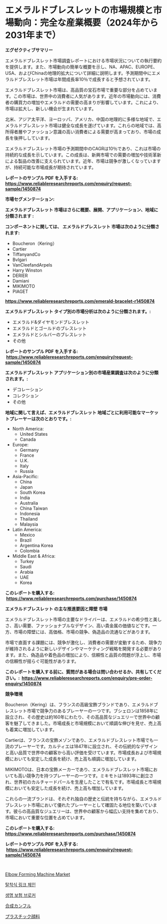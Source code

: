 <p><h1>エメラルドブレスレットの市場規模と市場動向：完全な産業概要（2024年から2031年まで）</h1></p><p><strong>エグゼクティブサマリー</strong></p>
<p><p>エメラルドブレスレット市場調査レポートにおける市場状況についての執行要約を提供します。また、市場動向の簡単な概要を示し、NA、APAC、EUROPE、USA、およびChinaの地理的拡大について詳細に説明します。予測期間中にエメラルドブレスレット市場は年間成長率10％で成長すると予想されています。</p><p>エメラルドブレスレット市場は、高品質の宝石市場で重要な部分を占めています。この市場は、世界中の消費者に人気があります。近年の市場動向には、消費者の購買力の増加やエメラルドの需要の高まりが影響しています。これにより、市場は拡大し、新しい機会が生まれています。</p><p>北米、アジア太平洋、ヨーロッパ、アメリカ、中国の地理的に多様な地域で、エメラルドブレスレット市場は健全な成長を遂げています。これらの地域では、高所得者層やファッション意識の高い消費者による需要が高まっており、市場の成長を後押ししています。</p><p>エメラルドブレスレット市場の予測期間中のCAGRは10％であり、これは市場の持続的な成長を示しています。この成長は、新興市場での需要の増加や技術革新による製品の改善に支えられています。近年、市場は競争が激しくなっていますが、持続可能な市場成長が期待されています。</p></p>
<p><strong>レポートのサンプル PDF を入手する: <a href="https://www.reliableresearchreports.com/enquiry/request-sample/1450874">https://www.reliableresearchreports.com/enquiry/request-sample/1450874</a></strong></p>
<p><strong>市場セグメンテーション:</strong></p>
<p><strong> エメラルドブレスレット 市場はさらに概要、展開、アプリケーション、地域に分類されます :</strong></p>
<p><strong>コンポーネントに関しては、 エメラルドブレスレット 市場は次のように分類されます: &nbsp;</strong></p>
<p><ul><li>Boucheron（Kering）</li><li>Cartier</li><li>TiffanyandCo</li><li>Bvlgari</li><li>VanCleefandArpels</li><li>Harry Winston</li><li>DERIER</li><li>Damiani</li><li>MIKIMOTO</li><li>PIAGET</li></ul></p>
<p><strong><a href="https://www.reliableresearchreports.com/emerald-bracelet-r1450874">https://www.reliableresearchreports.com/emerald-bracelet-r1450874</a></strong></p>
<p><strong> エメラルドブレスレット タイプ別の市場分析は次のように分類されます。:</strong></p>
<p><ul><li>エメラルド&ダイヤモンドブレスレット</li><li>エメラルドとゴールドのブレスレット</li><li>エメラルドとシルバーのブレスレット</li><li>その他</li></ul></p>
<p><strong>レポートのサンプル PDF を入手する: &nbsp;<a href="https://www.reliableresearchreports.com/enquiry/request-sample/1450874">https://www.reliableresearchreports.com/enquiry/request-sample/1450874</a></strong></p>
<p><strong> エメラルドブレスレット アプリケーション別の市場産業調査は次のように分類されます。:</strong></p>
<p><ul><li>デコレーション</li><li>コレクション</li><li>その他</li></ul></p>
<p><strong>地域に関して言えば、エメラルドブレスレット 地域ごとに利用可能なマーケットプレーヤーは次のとおりです。:</strong></p>
<p><ul>
    <li>
        North America:
        <ul>
            <li>United States</li>
            <li>Canada</li>
        </ul>
    </li>
    <li>
        Europe:
        <ul>
            <li>Germany</li>
            <li>France</li>
            <li>U.K.</li>
            <li>Italy</li>
            <li>Russia</li>
        </ul>
    </li>
    <li>
        Asia-Pacific:
        <ul>
            <li>China</li>
            <li>Japan</li>
            <li>South Korea</li>
            <li>India</li>
            <li>Australia</li>
            <li>China Taiwan</li>
            <li>Indonesia</li>
            <li>Thailand</li>
            <li>Malaysia</li>
        </ul>
    </li>
    <li>
        Latin America:
        <ul>
            <li>Mexico</li>
            <li>Brazil</li>
            <li>Argentina Korea</li>
            <li>Colombia</li>
        </ul>
    </li>
    <li>
        Middle East & Africa:
        <ul>
            <li>Turkey</li>
            <li>Saudi</li>
            <li>Arabia</li>
            <li>UAE</li>
            <li>Korea</li>
        </ul>
    </li>
    </ul></p>
<p><strong>このレポートを購入する: &nbsp;<a href="https://www.reliableresearchreports.com/purchase/1450874">https://www.reliableresearchreports.com/purchase/1450874</a></strong></p>
<p><strong>エメラルドブレスレット の主な推進要因と障壁 市場</strong></p>
<p><p>エメラルドブレスレット市場の主要なドライバーは、エメラルドの希少性と美しさ、高い需要、ファッショナブルなデザイン、高い貴金属の価値などです。一方、市場の障壁には、高価格、市場の競争、偽造品の流通などがあります。</p><p>市場で直面する課題には、競争が激化し、消費者の需要が変動するため、競争力が維持されるように新しいデザインやマーケティング戦略を開発する必要があります。また、偽造品や着色品の増加により、信頼性と品質の問題が浮上し、市場の信頼性が揺らぐ可能性があります。</p></p>
<p><strong>このレポートを購入する前に、質問がある場合は問い合わせるか、共有してください。:&nbsp; <a href="https://www.reliableresearchreports.com/enquiry/pre-order-enquiry/1450874">https://www.reliableresearchreports.com/enquiry/pre-order-enquiry/1450874</a></strong></p>
<p><strong>競争環境</strong></p>
<p><p>Boucheron（Kering）は、フランスの高級宝飾ブランドであり、エメラルドブレスレット市場で競争力のあるプレーヤーの一つです。ブシェロンは1858年に設立され、その歴史は約160年にわたり、その高品質なジュエリーで世界中の顧客を魅了してきました。市場成長と市場規模において順調な伸びを見せ、売上高も着実に増加しています。</p><p>Cartierは、フランスの宝飾メゾンであり、エメラルドブレスレット市場でも一流のプレーヤーです。カルティエは1847年に設立され、その伝統的なデザインと高い品質で世界中の顧客から高い評価を受けています。市場成長および市場規模においても安定した成長を続け、売上高も順調に増加しています。</p><p>MIKIMOTOは、日本の宝飾メーカーであり、エメラルドブレスレット市場においても高い競争力を持つプレーヤーの一つです。ミキモトは1893年に創立され、世界初のカルチャードパールを生産したことで有名です。市場成長と市場規模においても安定した成長を続け、売上高も増加しています。</p><p>これらの一流ブランドは、それぞれ独自の歴史と伝統を持ちながら、エメラルドブレスレット市場において優れたプレーヤーとして確固たる地位を築いています。彼らの高品質なジュエリーは、世界中の顧客から幅広い支持を集めており、市場において重要な位置を占めています。</p></p>
<p><strong>このレポートを購入する: &nbsp; <a href="https://www.reliableresearchreports.com/purchase/1450874">https://www.reliableresearchreports.com/purchase/1450874</a></strong></p>
<p><strong>レポートのサンプル PDF を入手する: &nbsp;<a href="https://www.reliableresearchreports.com/enquiry/request-sample/1450874">https://www.reliableresearchreports.com/enquiry/request-sample/1450874</a></strong><strong></strong></p>
<p>&nbsp;</p>
<p><p><a href="https://github.com/Sinjinluong3e0awx2m195k76/Market-Research-Report-List-2/blob/main/elbow-forming-machine-market.md">Elbow Forming Machine Market</a></p><p><a href="https://medium.com/@gustavorn8776/%EB%A7%81%ED%81%AC-%EC%B2%B4%EC%9D%B8-%EC%8B%9C%EC%9E%A5-%EA%B7%9C%EB%AA%A8-%EC%8B%9C%EC%9E%A5-%EC%A0%84%EB%A7%9D-%EB%B0%8F-%EC%8B%9C%EC%9E%A5-%EC%98%88%EC%B8%A1-2024%EB%85%84%EB%B6%80%ED%84%B0-2031%EB%85%84%EA%B9%8C%EC%A7%80-977d8aeb5669">탈착식 링크 체인</a></p><p><a href="https://medium.com/@sophieinleeds/%EC%9D%B8%EB%8F%84-%EB%B3%B4%ED%97%98-%EC%A4%91%EA%B0%9C%EC%97%85%EC%9E%90-%EC%8B%9C%EC%9E%A5-%EC%A0%90%EC%9C%A0%EC%9C%A8-%EB%B3%80%ED%99%94-%EB%B0%8F-%EC%8B%9C%EC%9E%A5-%EC%84%B1%EC%9E%A5-%ED%8A%B8%EB%A0%8C%EB%93%9C-2024-2031-348a1031355d">생명 보험 브로커</a></p><p><a href="https://medium.com/@elishelacruz56456/%E5%90%88%E6%88%90%E3%82%AB%E3%83%B3%E3%83%95%E3%83%AB%E5%B8%82%E5%A0%B4%E3%81%AE%E5%88%86%E6%9E%90%E3%81%A82024%E5%B9%B4%E3%81%8B%E3%82%892031%E5%B9%B4%E3%81%BE%E3%81%A7%E3%81%AE%E4%BA%88%E6%B8%AC%E3%81%95%E3%82%8C%E3%82%8B%E5%B8%82%E5%A0%B4%E8%A6%8F%E6%A8%A1-430f1655d329">合成カンフル</a></p><p><a href="https://medium.com/@victor.sharp87978/2024%E5%B9%B4%E3%81%8B%E3%82%892031%E5%B9%B4%E3%81%BE%E3%81%A7%E3%81%AE%E6%9C%9F%E9%96%93%E3%81%AB%E4%BA%88%E6%B8%AC%E3%81%95%E3%82%8C%E3%82%8B%E3%83%97%E3%83%A9%E3%82%B9%E3%83%81%E3%83%83%E3%82%AF%E9%A1%94%E6%96%99%E5%B8%82%E5%A0%B4%E3%81%AE%E5%88%86%E6%9E%90%E3%81%A8%E3%82%B5%E3%82%A4%E3%82%BA-462cb9e8da1d">プラスチック顔料</a></p></p>